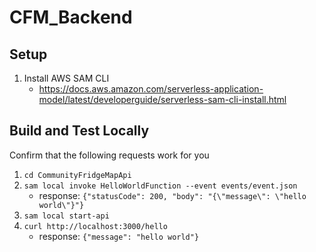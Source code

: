 # CFM_Backend

## Setup

1. Install AWS SAM CLI
    * https://docs.aws.amazon.com/serverless-application-model/latest/developerguide/serverless-sam-cli-install.html


## Build and Test Locally

Confirm that the following requests work for you

1. `cd CommunityFridgeMapApi`
2. `sam local invoke HelloWorldFunction --event events/event.json`
    * response: ```{"statusCode": 200, "body": "{\"message\": \"hello world\"}"}```
3. `sam local start-api`
4. `curl http://localhost:3000/hello`
    * response: ```{"message": "hello world"}```


